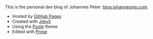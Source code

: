 This is the personal dev blog of Johannes Peter: [blog.johannesmp.com](http://blog.johannesmp.com).

- Hosted by [GitHub Pages](http://pages.github.com)
- Created with [Jekyll](http://jekyllrb.com)
- Using the [Poole](http://getpoole.com) theme
- Edited with [Prose](http://prose.io/)


